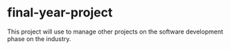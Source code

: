 # final-year-project
This project will use to manage other projects on the software development phase on the industry.
